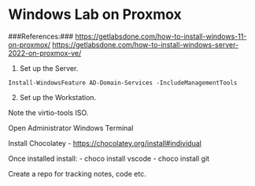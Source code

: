 # Windows Lab on Proxmox

###References:###
https://getlabsdone.com/how-to-install-windows-11-on-proxmox/
https://getlabsdone.com/how-to-install-windows-server-2022-on-proxmox-ve/

1. Set up the Server.

```
Install-WindowsFeature AD-Domain-Services -IncludeManagementTools
```

2. Set up the Workstation.

Note the virtio-tools ISO.

Open Administrator Windows Terminal

Install Chocolatey - https://chocolatey.org/install#individual

Once installed install:
    - choco install vscode
    - choco install git

Create a repo for tracking notes, code etc.

